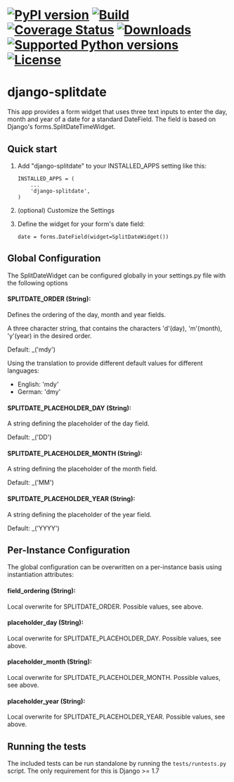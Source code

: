 [![PyPI version](https://badge.fury.io/py/django-splitdate.png)](http://badge.fury.io/py/django-splitdate) [![Build](https://api.travis-ci.org/NB-Dev/django-splitdate.png)](http://travis-ci.org/NB-Dev/django-splitdate.png) [![Coverage Status](https://coveralls.io/repos/NB-Dev/django-splitdate/badge.svg?branch=master)](https://coveralls.io/r/NB-Dev/django-splitdate?branch=master) [![Downloads](https://pypip.in/download/django-splitdate/badge.svg)](https://pypi.python.org/pypi/django-splitdate/) [![Supported Python versions](https://pypip.in/py_versions/django-splitdate/badge.svg)](https://pypi.python.org/pypi/django-splitdate/) [![License](https://pypip.in/license/django-splitdate/badge.svg)](https://pypi.python.org/pypi/django-splitdate/)
=====
django-splitdate
=====

This app provides a form widget that uses three text inputs to enter the day, month and year of a date for a standard
DateField. The field is based on Django's forms.SplitDateTimeWidget.

Quick start
-----------

1. Add "django-splitdate" to your INSTALLED_APPS setting like this:

    ```
    INSTALLED_APPS = (
        ...
        'django-splitdate',
    )
    ```
2. (optional) Customize the Settings

3. Define the widget for your form's date field:

    ```
    date = forms.DateField(widget=SplitDateWidget())
    ```

Global Configuration
--------------------

The SplitDateWidget can be configured globally in your settings.py file with the following options

#### SPLITDATE_ORDER (String):
Defines the ordering of the day, month and year fields.

A three character string, that contains the characters 'd'(day), 'm'(month), 'y'(year) in the desired order.

Default: _('mdy')

Using the translation to provide different default values for different languages:
* English: 'mdy'
* German: 'dmy'

#### SPLITDATE_PLACEHOLDER_DAY (String):
A string defining the placeholder of the day field.

Default: _('DD')

#### SPLITDATE_PLACEHOLDER_MONTH (String):
A string defining the placeholder of the month field.

Default: _('MM')

#### SPLITDATE_PLACEHOLDER_YEAR (String):
A string defining the placeholder of the year field.

Default: _('YYYY')

Per-Instance Configuration
--------------------------
The global configuration can be overwritten on a per-instance basis using instantiation attributes:

#### field_ordering (String):
Local overwrite for SPLITDATE_ORDER. Possible values, see above.

#### placeholder_day (String):
Local overwrite for SPLITDATE_PLACEHOLDER_DAY. Possible values, see above.

#### placeholder_month (String):
Local overwrite for SPLITDATE_PLACEHOLDER_MONTH. Possible values, see above.

#### placeholder_year (String):
Local overwrite for SPLITDATE_PLACEHOLDER_YEAR. Possible values, see above.

Running the tests
----
The included tests can be run standalone by running the `tests/runtests.py` script. The only requirement for this is
Django >= 1.7
